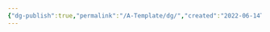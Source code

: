```yaml
---
{"dg-publish":true,"permalink":"/A-Template/dg/","created":"2022-06-14T13:13:32.000+08:00"}
---
```

